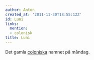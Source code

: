 ```yaml
---
author: Anton
created_at: '2011-11-30T18:55:12Z'
id: Luni
links:
  mention:
  - colonisk
title: Luni
---
```


Det gamla [coloniska] namnet på måndag.

  [coloniska]: colonisk
